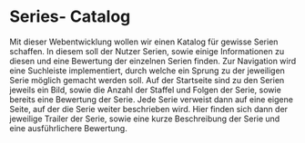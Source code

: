 # Series- Catalog

Mit dieser Webentwicklung wollen wir einen Katalog für gewisse Serien schaffen. In diesem soll der
Nutzer Serien, sowie einige Informationen zu diesen und eine Bewertung der einzelnen Serien
finden. Zur Navigation wird eine Suchleiste implementiert, durch welche ein Sprung zu der jeweiligen
Serie möglich gemacht werden soll. Auf der Startseite sind zu den Serien jeweils ein Bild, sowie die
Anzahl der Staffel und Folgen der Serie, sowie bereits eine Bewertung der Serie. Jede Serie verweist
dann auf eine eigene Seite, auf der die Serie weiter beschrieben wird. Hier finden sich dann der
jeweilige Trailer der Serie, sowie eine kurze Beschreibung der Serie und eine ausführlichere
Bewertung.